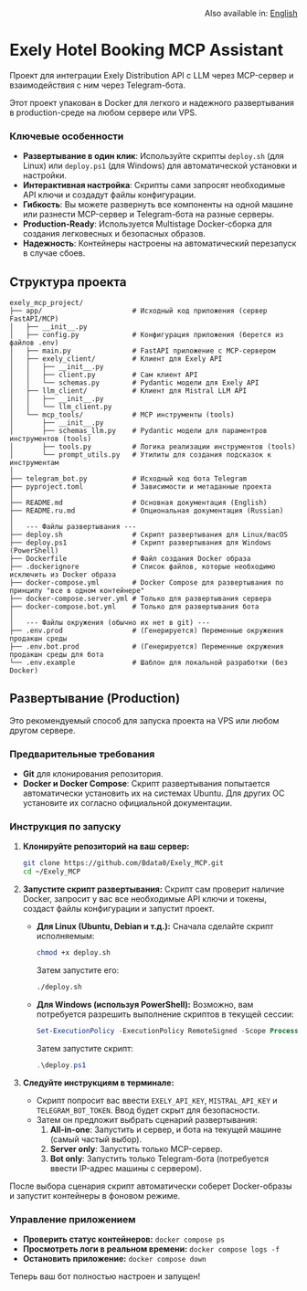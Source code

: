 <p align="right">Also available in: <a href="./README.md">English</a></p>

# Exely Hotel Booking MCP Assistant

Проект для интеграции Exely Distribution API с LLM через MCP-сервер и взаимодействия с ним через Telegram-бота.

Этот проект упакован в Docker для легкого и надежного развертывания в production-среде на любом сервере или VPS.

### Ключевые особенности
- **Развертывание в один клик**: Используйте скрипты `deploy.sh` (для Linux) или `deploy.ps1` (для Windows) для автоматической установки и настройки.
- **Интерактивная настройка**: Скрипты сами запросят необходимые API ключи и создадут файлы конфигурации.
- **Гибкость**: Вы можете развернуть все компоненты на одной машине или разнести MCP-сервер и Telegram-бота на разные серверы.
- **Production-Ready**: Используется Multistage Docker-сборка для создания легковесных и безопасных образов.
- **Надежность**: Контейнеры настроены на автоматический перезапуск в случае сбоев.

## Структура проекта

```
exely_mcp_project/
├── app/                      # Исходный код приложения (сервер FastAPI/MCP)
│   ├── __init__.py
│   ├── config.py             # Конфигурация приложения (берется из файлов .env)
│   ├── main.py               # FastAPI приложение с MCP-сервером
│   ├── exely_client/         # Клиент для Exely API
│   │   ├── __init__.py
│   │   ├── client.py         # Сам клиент API
│   │   └── schemas.py        # Pydantic модели для Exely API
│   ├── llm_client/           # Клиент для Mistral LLM API
│   │   ├── __init__.py
│   │   └── llm_client.py
│   └── mcp_tools/            # MCP инструменты (tools)
│       ├── __init__.py
│       ├── schemas_llm.py    # Pydantic модели для параментров инструментов (tools)
│       ├── tools.py          # Логика реализации инструментов (tools)
│       └── prompt_utils.py   # Утилиты для создания подсказок к инструментам
│
├── telegram_bot.py           # Исходный код бота Telegram
├── pyproject.toml            # Зависимости и метаданные проекта
│
├── README.md                 # Основная документация (English)
├── README.ru.md              # Опциональная документация (Russian)
│
│   --- Файлы развертывания ---
├── deploy.sh                 # Скрипт развертывания для Linux/macOS
├── deploy.ps1                # Скрипт развертывания для Windows (PowerShell)
├── Dockerfile                # Файл создания Docker образа
├── .dockerignore             # Список файлов, которые необходимо исключить из Docker образа
├── docker-compose.yml        # Docker Compose для развертывания по принципу "все в одном контейнере"
├── docker-compose.server.yml # Только для развертывания сервера
├── docker-compose.bot.yml    # Только для развертывания бота
│
│   --- Файлы окружения (обычно их нет в git) ---
├── .env.prod                 # (Генерируется) Переменные окружения продакшн среды
├── .env.bot.prod             # (Генерируется) Переменные окружения продакшн среды для бота
└── .env.example              # Шаблон для локальной разработки (без Docker)
```

## Развертывание (Production)

Это рекомендуемый способ для запуска проекта на VPS или любом другом сервере.

### Предварительные требования
- **Git** для клонирования репозитория.
- **Docker и Docker Compose**: Скрипт развертывания попытается автоматически установить их на системах Ubuntu. Для других ОС установите их согласно официальной документации.

### Инструкция по запуску

1.  **Клонируйте репозиторий на ваш сервер:**
    ```bash
    git clone https://github.com/Bdata0/Exely_MCP.git
    cd ~/Exely_MCP
    ```

2.  **Запустите скрипт развертывания:**
    Скрипт сам проверит наличие Docker, запросит у вас все необходимые API ключи и токены, создаст файлы конфигурации и запустит проект.

    *   **Для Linux (Ubuntu, Debian и т.д.):**
        Сначала сделайте скрипт исполняемым:
        ```bash
        chmod +x deploy.sh
        ```
        Затем запустите его:
        ```bash
        ./deploy.sh
        ```

    *   **Для Windows (используя PowerShell):**
        Возможно, вам потребуется разрешить выполнение скриптов в текущей сессии:
        ```powershell
        Set-ExecutionPolicy -ExecutionPolicy RemoteSigned -Scope Process
        ```
        Затем запустите скрипт:
        ```powershell
        .\deploy.ps1
        ```

3.  **Следуйте инструкциям в терминале:**
    *   Скрипт попросит вас ввести `EXELY_API_KEY`, `MISTRAL_API_KEY` и `TELEGRAM_BOT_TOKEN`. Ввод будет скрыт для безопасности.
    *   Затем он предложит выбрать сценарий развертывания:
        1.  **All-in-one**: Запустить и сервер, и бота на текущей машине (самый частый выбор).
        2.  **Server only**: Запустить только MCP-сервер.
        3.  **Bot only**: Запустить только Telegram-бота (потребуется ввести IP-адрес машины с сервером).

После выбора сценария скрипт автоматически соберет Docker-образы и запустит контейнеры в фоновом режиме.

### Управление приложением

-   **Проверить статус контейнеров:** `docker compose ps`
-   **Просмотреть логи в реальном времени:** `docker compose logs -f`
-   **Остановить приложение:** `docker compose down`

Теперь ваш бот полностью настроен и запущен!
